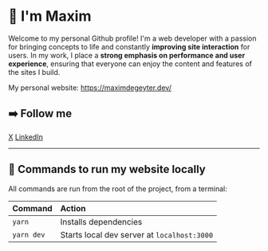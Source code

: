# 👋 I'm Maxim
Welcome to my personal Github profile! I'm a web developer with a passion for bringing concepts to life and constantly **improving site interaction** for users. In my work, I place a **strong emphasis on performance and user experience**, ensuring that everyone can enjoy the content and features of the sites I build.

My personal website: https://maximdegeyter.dev/

## ➡️ Follow me
[X](https://twitter.com/maximdegeyter)
[LinkedIn](https://www.linkedin.com/in/maximdegeyter/)

---

## 🧞 Commands to run my website locally

All commands are run from the root of the project, from a terminal:

| Command                   | Action                                           |
| :------------------------ | :----------------------------------------------- |
| `yarn`                    | Installs dependencies                            |
| `yarn dev`                | Starts local dev server at `localhost:3000`      |

